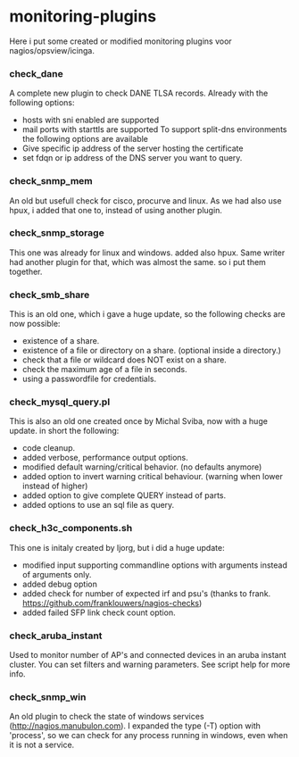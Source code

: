 # monitoring-plugins
Here i put some created or modified monitoring plugins voor nagios/opsview/icinga.

### check_dane

A complete new plugin to check DANE TLSA records.  Already with the following options:
 * hosts with sni enabled are supported
 * mail ports with starttls are supported
To support split-dns environments the following options are available
 * Give specific ip address of the server hosting the certificate
 * set fdqn or ip address of the DNS server you want to query.

### check_snmp_mem

An old but usefull check for cisco, procurve and linux.  As we had also use hpux, i added that one to, instead of using another plugin.

### check_snmp_storage

This one was already for linux and windows. added also hpux.  Same writer had another plugin for that, which was almost the same. so i put them together.

### check_smb_share

This is an old one, which i gave a huge update, so the following checks are now possible:
 * existence of a share.
 * existence of a file or directory on a share. (optional inside a directory.)
 * check that a file or wildcard does NOT exist on a share.
 * check the maximum age of a file in seconds.
 * using a passwordfile for credentials.
 
### check_mysql_query.pl

This is also an old one created once by Michal Sviba, now with a huge update. 
in short the following:
 * code cleanup.
 * added verbose, performance output options.
 * modified default warning/critical behavior. (no defaults anymore)
 * added option to invert warning critical behaviour. (warning when lower instead of higher)
 * added option to give complete QUERY instead of parts.
 * added options to use an sql file as query.

### check_h3c_components.sh

This one is initaly created by ljorg, but i did a huge update:
 * modified input supporting commandline options with arguments instead of arguments only.
 * added debug option
 * added check for number of expected irf and psu's (thanks to frank. https://github.com/franklouwers/nagios-checks)
 * added failed SFP link check count option.
 
### check_aruba_instant

Used to monitor number of AP's and connected devices in an aruba instant cluster.  You can set filters and warning parameters. See script help for more info.

### check_snmp_win

An old plugin to check the state of windows services (http://nagios.manubulon.com). I expanded the type (-T) option with 'process', so we can check for any process running in windows, even when it is not a service.
